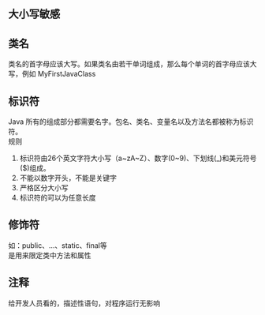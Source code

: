 ## 大小写敏感

## 类名
类名的首字母应该大写。如果类名由若干单词组成，那么每个单词的首字母应该大写，例如 MyFirstJavaClass

## 标识符
Java 所有的组成部分都需要名字。包名、类名、变量名以及方法名都被称为标识符。  
规则  
1. 标识符由26个英文字符大小写（a~zA~Z）、数字(0~9)、下划线(_)和美元符号($)组成。
2. 不能以数字开头，不能是关键字
3. 严格区分大小写
4. 标识符的可以为任意长度

## 修饰符
如：public、...、static、final等  
是用来限定类中方法和属性  

## 注释
给开发人员看的，描述性语句，对程序运行无影响  
